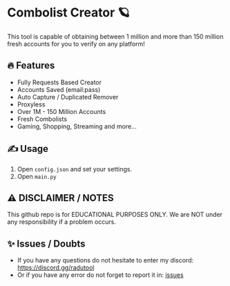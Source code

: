 # Combolist Creator 🪐
This tool is capable of obtaining between 1 million and more than 150 million fresh accounts for you to verify on any platform!

## 🔥 Features
- Fully Requests Based Creator
- Accounts Saved (email:pass)
- Auto Capture / Duplicated Remover
- Proxyless
- Over 1M - 150 Million Accounts
- Fresh Combolists
- Gaming, Shopping, Streaming and more...

## ✍️ Usage
1. Open `config.json` and set your settings.
2. Open `main.py`

## ⚠️ DISCLAIMER / NOTES
This github repo is for EDUCATIONAL PURPOSES ONLY. We are NOT under any responsibility if a problem occurs.

## ✨ Issues / Doubts

- If you have any questions do not hesitate to enter my discord: https://discord.gg/radutool
- Or if you have any error do not forget to report it in: [issues](https://github.com/H4cK3dR4Du/Combolist-Creator/issues/new)
